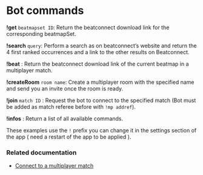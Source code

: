 # Bot commands 

**!get** `beatmapset ID`: Return the beatconnect download link for the corresponding beatmapSet.

**!search** `query`: Perform a search as on beatconnect’s website and return the 4 first ranked occurrences and a link to the other results on Beatconnect.

**!beat** : Return the beatconnect download link of the current beatmap in a multiplayer match.

**!createRoom** `room name`: Create a multiplayer room with the specified name and send you an invite once the room is ready.

**!join** `match ID` : Request the bot to connect to the specified match (Bot must be added as match referee before with `!mp addref`).

**!infos** : Return a list of all available commands.

These examples use the `!` prefix you can change it in the settings section of the app ( need a restart of the app to be applied ).

### Related documentation
- [Connect to a multiplayer match](./connect-to-multiplayer-match.md)
